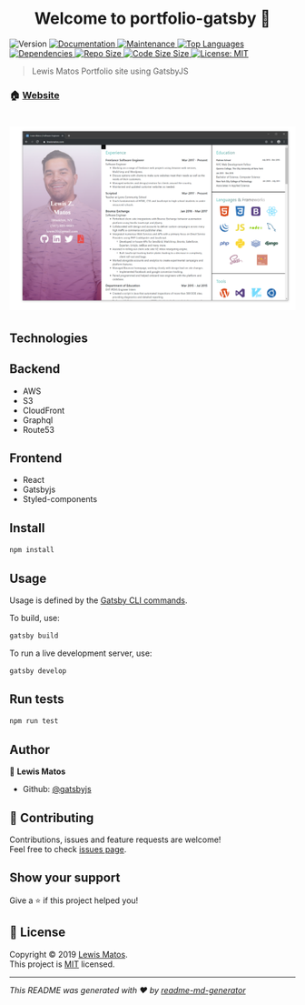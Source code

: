 <h1 align="center">Welcome to portfolio-gatsby 👋</h1>
<p>
  <img alt="Version" src="https://img.shields.io/badge/version-0.1.0-blue.svg?cacheSeconds=2592000" />
  <a href="https://github.com/LewisMatos/Portfolio-Gatsby/#readme">
    <img alt="Documentation" src="https://img.shields.io/badge/documentation-yes-brightgreen.svg" target="_blank" />
  </a>
  <a href="https://github.com/LewisMatos/Portfolio-Gatsby//graphs/commit-activity">
    <img alt="Maintenance" src="https://img.shields.io/badge/Maintained%3F-yes-green.svg" target="_blank" />
  </a>
  <a href="https://github.com/LewisMatos/Portfolio-Gatsby/pulse">
    <img alt="Top Languages" src="https://img.shields.io/github/languages/top/LewisMatos/Portfolio-Gatsby.svg" target="_blank" />
  </a>
  <a href="https://github.com/LewisMatos/Portfolio-Gatsby/network/dependencies">
    <img alt="Dependencies" src="https://img.shields.io/david/lewismatos/Portfolio-Gatsby.svg" target="_blank" />
  </a>
   <a href="https://github.com/LewisMatos/Portfolio-Gatsby/network/dependencies">
    <img alt="Repo Size" src="https://img.shields.io/github/repo-size/LewisMatos/Portfolio-Gatsby.svg" target="_blank" />
  </a>
     <a href="https://github.com/LewisMatos/Portfolio-Gatsby/network/dependencies">
    <img alt="Code Size Size" src="https://img.shields.io/github/languages/code-size/LewisMatos/Portfolio-Gatsby.svg" target="_blank" />
  </a>
    <a href="https://github.com/LewisMatos/Portfolio-Gatsby//blob/master/LICENSE">
    <img alt="License: MIT" src="https://img.shields.io/badge/License-MIT-yellow.svg" target="_blank" />
  </a>
</p>


> Lewis Matos Portfolio site using GatsbyJS

### 🏠 [Website](https://lewismatos.com)


# ![lewismatos](https://github.com/LewisMatos/Portfolio-Gatsby/blob/master/src/images/siteCapture.PNG)

## Technologies

## Backend

* AWS
* S3
* CloudFront
* Graphql
* Route53

## Frontend
* React
* Gatsbyjs
* Styled-components

## Install

```sh
npm install
```

## Usage

Usage is defined by the [Gatsby CLI commands](https://www.gatsbyjs.org/docs/gatsby-cli/).

To build, use:

```sh
gatsby build
```

To run a live development server, use:

```sh
gatsby develop
```

## Run tests

```sh
npm run test
```

## Author

👤 **Lewis Matos**

* Github: [@gatsbyjs](https://github.com/LewisMatos)

## 🤝 Contributing

Contributions, issues and feature requests are welcome!<br />Feel free to check [issues page](https://github.com/LewisMatos/Portfolio-Gatsby/issues).

## Show your support

Give a ⭐️ if this project helped you!

## 📝 License

Copyright © 2019 [Lewis Matos](https://github.com/LewisMatos/Portfolio-Gatsby).<br />
This project is [MIT](https://github.com/LewisMatos/Portfolio-Gatsby/blob/master/LICENSE) licensed.

***
_This README was generated with ❤️ by [readme-md-generator](https://github.com/kefranabg/readme-md-generator)_